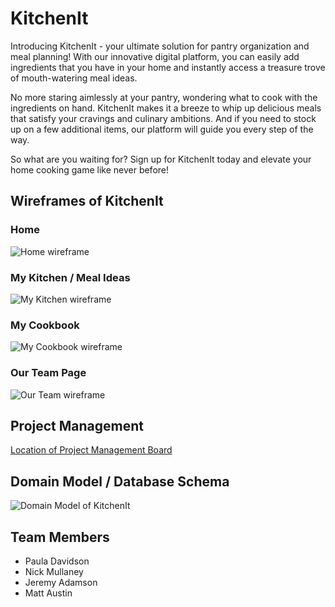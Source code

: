 # KitchenIt

Introducing KitchenIt - your ultimate solution for pantry organization and meal planning! With our innovative digital platform, you can easily add ingredients that you have in your home and instantly access a treasure trove of mouth-watering meal ideas.

No more staring aimlessly at your pantry, wondering what to cook with the ingredients on hand. KitchenIt makes it a breeze to whip up delicious meals that satisfy your cravings and culinary ambitions. And if you need to stock up on a few additional items, our platform will guide you every step of the way.

So what are you waiting for? Sign up for KitchenIt today and elevate your home cooking game like never before!

## Wireframes of KitchenIt

### Home

![Home wireframe](img/home.PNG)

### My Kitchen / Meal Ideas

![My Kitchen wireframe](img/my-kitchen.PNG)

### My Cookbook

![My Cookbook wireframe](img/my-cookbook.PNG)

### Our Team Page

![Our Team wireframe](img/our-team.PNG)

## Project Management

[Location of Project Management Board](https://github.com/orgs/const-mangoDB/projects/1)

## Domain Model / Database Schema

![Domain Model of KitchenIt](img/domain-model.jpg)

## Team Members

- Paula Davidson
- Nick Mullaney
- Jeremy Adamson
- Matt Austin
